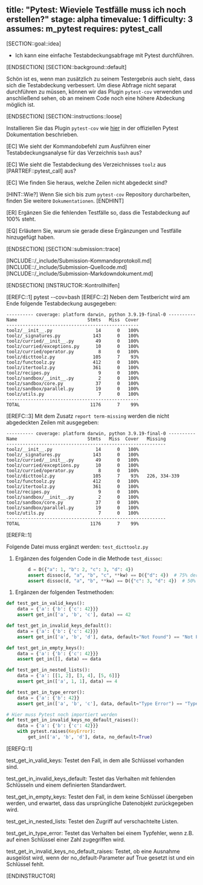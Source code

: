 title: "Pytest: Wieviele Testfälle muss ich noch erstellen?"
stage: alpha
timevalue: 1
difficulty: 3
assumes: m_pytest
requires: pytest_call
---

[SECTION::goal::idea]

- Ich kann eine einfache Testabdeckungsabfrage mit Pytest durchführen.

[ENDSECTION]
[SECTION::background::default]

Schön ist es, wenn man zusätzlich zu seinem Testergebnis auch sieht, dass sich die Testabdeckung
verbessert. Um diese Abfrage nicht separat durchführen zu müssen, können wir das Plugin
`pytest-cov` verwenden und anschließend sehen, ob an meinem Code noch eine höhere Abdeckung
möglich ist.

[ENDSECTION]
[SECTION::instructions::loose]

Installieren Sie das Plugin `pytest-cov` wie [hier](https://docs.pytest.org/en/7.1.x/how-to/plugins.html?highlight=coverage)
in der offiziellen Pytest Dokumentation beschrieben.

[EC] Wie sieht der Kommandobefehl zum Ausführen einer Testabdeckungsanalyse für das Verzeichnis `bash`
aus?

[EC] Wie sieht die Testabdeckung des Verzeichnisses `toolz` aus [PARTREF::pytest_call] aus?

[EC] Wie finden Sie heraus, welche Zeilen nicht abgedeckt sind?

[HINT::Wie?]
Wenn Sie sich bis zum `pytest-cov` Repository durcharbeiten, finden Sie weitere `Dokumentationen`.
[ENDHINT]

[ER] Ergänzen Sie die fehlenden Testfälle so, dass die Testabdeckung auf 100% steht.

[EQ] Erläutern Sie, warum sie gerade diese Ergänzungen und Testfälle hinzugefügt haben.

[ENDSECTION]
[SECTION::submission::trace]

[INCLUDE::/_include/Submission-Kommandoprotokoll.md]
[INCLUDE::/_include/Submission-Quellcode.md]
[INCLUDE::/_include/Submission-Markdowndokument.md]

[ENDSECTION]
[INSTRUCTOR::Kontrollhilfen]

[EREFC::1] pytest --cov=bash
[EREFC::2] Neben dem Testbericht wird am Ende folgende Testabdeckung ausgegeben:

```shell
---------- coverage: platform darwin, python 3.9.19-final-0 ----------
Name                          Stmts   Miss  Cover
-------------------------------------------------
toolz/__init__.py                14      0   100%
toolz/_signatures.py            143      0   100%
toolz/curried/__init__.py        49      0   100%
toolz/curried/exceptions.py      10      0   100%
toolz/curried/operator.py         8      0   100%
toolz/dicttoolz.py              105      7    93%
toolz/functoolz.py              412      0   100%
toolz/itertoolz.py              361      0   100%
toolz/recipes.py                  9      0   100%
toolz/sandbox/__init__.py         2      0   100%
toolz/sandbox/core.py            37      0   100%
toolz/sandbox/parallel.py        19      0   100%
toolz/utils.py                    7      0   100%
-------------------------------------------------
TOTAL                          1176      7    99%
```

[EREFC::3] Mit dem Zusatz `report term-missing` werden die nicht abgedeckten Zeilen mit ausgegeben:

```shell
---------- coverage: platform darwin, python 3.9.19-final-0 ----------
Name                          Stmts   Miss  Cover   Missing
-----------------------------------------------------------
toolz/__init__.py                14      0   100%
toolz/_signatures.py            143      0   100%
toolz/curried/__init__.py        49      0   100%
toolz/curried/exceptions.py      10      0   100%
toolz/curried/operator.py         8      0   100%
toolz/dicttoolz.py              105      7    93%   226, 334-339
toolz/functoolz.py              412      0   100%
toolz/itertoolz.py              361      0   100%
toolz/recipes.py                  9      0   100%
toolz/sandbox/__init__.py         2      0   100%
toolz/sandbox/core.py            37      0   100%
toolz/sandbox/parallel.py        19      0   100%
toolz/utils.py                    7      0   100%
-----------------------------------------------------------
TOTAL                          1176      7    99%
```

[EREFR::1]

Folgende Datei muss ergänzt werden: `test_dicttoolz.py`

1. Ergänzen des folgenden Code in die Methode `test_dissoc`:

```python
        d = D({"a": 1, "b": 2, "c": 3, "d": 4})
        assert dissoc(d, "a", "b", "c", **kw) == D({"d": 4})  # 75% der Schlüssel entfernt
        assert dissoc(d, "a", "b", **kw) == D({"c": 3, "d": 4})  # 50% entfernt, also bleibt c und d
```

1. Ergänzen der folgenden Testmethoden:

```python
def test_get_in_valid_keys():
    data = {'a': {'b': {'c': 42}}}
    assert get_in(['a', 'b', 'c'], data) == 42

def test_get_in_invalid_keys_default():
    data = {'a': {'b': {'c': 42}}}
    assert get_in(['a', 'b', 'd'], data, default="Not Found") == "Not Found"

def test_get_in_empty_keys():
    data = {'a': {'b': {'c': 42}}}
    assert get_in([], data) == data

def test_get_in_nested_lists():
    data = {'a': [[1, 2], [3, 4], [5, 6]]}
    assert get_in(['a', 1, 1], data) == 4

def test_get_in_type_error():
    data = {'a': {'b': 42}}
    assert get_in(['a', 'b', 'c'], data, default="Type Error") == "Type Error"

# Hier muss Pytest noch importiert werden
def test_get_in_invalid_keys_no_default_raises():
    data = {'a': {'b': {'c': 42}}}
    with pytest.raises(KeyError):
        get_in(['a', 'b', 'd'], data, no_default=True)
```

[EREFQ::1]

test_get_in_valid_keys: Testet den Fall, in dem alle Schlüssel vorhanden sind.

test_get_in_invalid_keys_default: Testet das Verhalten mit fehlenden Schlüsseln und einem
definierten Standardwert.

test_get_in_empty_keys: Testet den Fall, in dem keine Schlüssel übergeben werden, und erwartet, dass
das ursprüngliche Datenobjekt zurückgegeben wird.

test_get_in_nested_lists: Testet den Zugriff auf verschachtelte Listen.

test_get_in_type_error: Testet das Verhalten bei einem Typfehler, wenn z.B. auf einen Schlüssel
einer Zahl zugegriffen wird.

test_get_in_invalid_keys_no_default_raises: Testet, ob eine Ausnahme ausgelöst wird, wenn der
no_default-Parameter auf True gesetzt ist und ein Schlüssel fehlt.

[ENDINSTRUCTOR]
